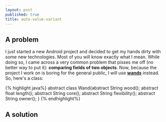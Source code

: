```yaml
---
layout: post
published: true
title: auto-value-variant
---
```

## A problem


I just started a new Android project and decided to get my hands dirty with some new technologies. Most of you will know exactly what I mean. While doing so, I came across a very common problem that pisses me off (no better way to put it): **comparing fields of two objects**. Now, because the project I work on is boring for the general public, I will use [**wands**](http://harrypotter.wikia.com/wiki/Wand) instead. So, here's a class:

{% highlight java%}
abstract class Wand{abstract String wood();
    abstract float length();
    abstract String core();
    abstract String flexibility();
    abstract String owner();
}
{% endhighlight%}



## A solution